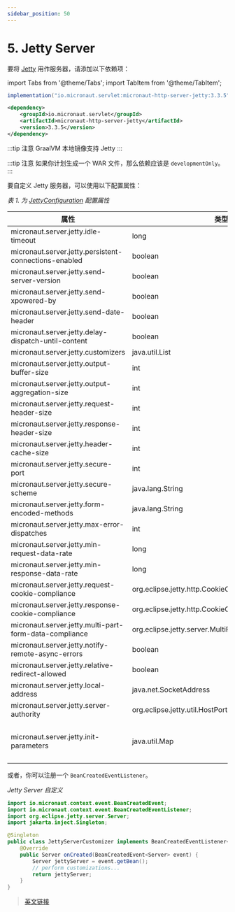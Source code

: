```yaml
---
sidebar_position: 50
---
```


# 5. Jetty Server

要将 [Jetty](https://www.eclipse.org/jetty/) 用作服务器，请添加以下依赖项：

import Tabs from '@theme/Tabs';
import TabItem from '@theme/TabItem';

<Tabs>

  <TabItem value="Gradle" label="Gradle">

```groovy
implementation("io.micronaut.servlet:micronaut-http-server-jetty:3.3.5")
```

  </TabItem>
  <TabItem value="Maven" label="Maven">

```xml
<dependency>
    <groupId>io.micronaut.servlet</groupId>
    <artifactId>micronaut-http-server-jetty</artifactId>
    <version>3.3.5</version>
</dependency>
```

  </TabItem>
</Tabs>

:::tip 注意
GraalVM 本地镜像支持 Jetty
:::

:::tip 注意
如果你计划生成一个 WAR 文件，那么依赖应该是 `developmentOnly`。
:::

要自定义 Jetty 服务器，可以使用以下配置属性：

*表 1. 为 [JettyConfiguration](https://micronaut-projects.github.io/micronaut-servlet/3.3.5/api/io/micronaut/servlet/jetty/JettyConfiguration.html) 配置属性*

|属性|类型|描述|
|--|--|--|
|micronaut.server.jetty.idle-timeout|long||
|micronaut.server.jetty.persistent-connections-enabled|boolean||
|micronaut.server.jetty.send-server-version|boolean||
|micronaut.server.jetty.send-xpowered-by|boolean||
|micronaut.server.jetty.send-date-header|boolean||
|micronaut.server.jetty.delay-dispatch-until-content|boolean||
|micronaut.server.jetty.customizers|java.util.List||
|micronaut.server.jetty.output-buffer-size|int||
|micronaut.server.jetty.output-aggregation-size|int||
|micronaut.server.jetty.request-header-size|int||
|micronaut.server.jetty.response-header-size|int||
|micronaut.server.jetty.header-cache-size|int||
|micronaut.server.jetty.secure-port|int||
|micronaut.server.jetty.secure-scheme|java.lang.String||
|micronaut.server.jetty.form-encoded-methods|java.lang.String||
|micronaut.server.jetty.max-error-dispatches|int||
|micronaut.server.jetty.min-request-data-rate|long||
|micronaut.server.jetty.min-response-data-rate|long||
|micronaut.server.jetty.request-cookie-compliance|org.eclipse.jetty.http.CookieCompliance||
|micronaut.server.jetty.response-cookie-compliance|org.eclipse.jetty.http.CookieCompliance||
|micronaut.server.jetty.multi-part-form-data-compliance|org.eclipse.jetty.server.MultiPartFormDataCompliance||
|micronaut.server.jetty.notify-remote-async-errors|boolean|
|micronaut.server.jetty.relative-redirect-allowed|boolean||
|micronaut.server.jetty.local-address|java.net.SocketAddress||
|micronaut.server.jetty.server-authority|org.eclipse.jetty.util.HostPort||
|micronaut.server.jetty.init-parameters|java.util.Map|设置 servlet 初始化参数。|

或者，你可以注册一个 `BeanCreatedEventListener`。

*Jetty Server 自定义*

```java
import io.micronaut.context.event.BeanCreatedEvent;
import io.micronaut.context.event.BeanCreatedEventListener;
import org.eclipse.jetty.server.Server;
import jakarta.inject.Singleton;

@Singleton
public class JettyServerCustomizer implements BeanCreatedEventListener<Server> {
    @Override
    public Server onCreated(BeanCreatedEvent<Server> event) {
        Server jettyServer = event.getBean();
        // perform customizations...
        return jettyServer;
    }
}
```

> [英文链接](https://micronaut-projects.github.io/micronaut-servlet/3.3.5/guide/index.html#jetty)
